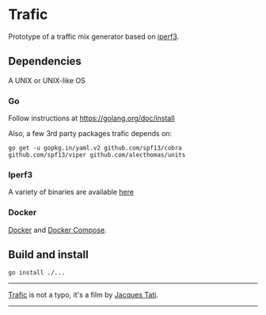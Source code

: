 # Trafic
Prototype of a traffic mix generator based on [iperf3](https://iperf.fr).

## Dependencies

A UNIX or UNIX-like OS

### Go

Follow instructions at https://golang.org/doc/install

Also, a few 3rd party packages trafic depends on:
```
go get -u gopkg.in/yaml.v2 github.com/spf13/cobra github.com/spf13/viper github.com/alecthomas/units
```

### Iperf3

A variety of binaries are available [here](https://iperf.fr/iperf-download.php)

### Docker

[Docker](https://docs.docker.com/install/) and [Docker Compose](https://docs.docker.com/compose/install/).

## Build and install

```
go install ./...
```

***

[Trafic](https://en.wikipedia.org/wiki/Trafic) is not a typo, it's a film by [Jacques Tati](https://en.wikipedia.org/wiki/Jacques_Tati).

***
